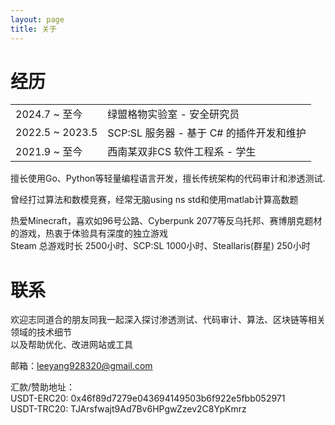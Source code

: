 ```yaml
---
layout: page
title: 关于
---
```


# [](#header-1)经历

|||
| --- | --- |
| 2024.7 ~ 至今 | 绿盟格物实验室 - 安全研究员 |
| 2022.5 ~ 2023.5  | SCP:SL 服务器 - 基于 C# 的插件开发和维护 |
| 2021.9 ~ 至今 | 西南某双非CS 软件工程系 - 学生 |


擅长使用Go、Python等轻量编程语言开发，擅长传统架构的代码审计和渗透测试.  

曾经打过算法和数模竞赛，经常无脑using ns std和使用matlab计算高数题

热爱Minecraft，喜欢如96号公路、Cyberpunk 2077等反乌托邦、赛博朋克题材的游戏，热衷于体验具有深度的独立游戏  
Steam 总游戏时长 2500小时、SCP:SL 1000小时、Steallaris(群星) 250小时

# [](#header-1)联系

欢迎志同道合的朋友同我一起深入探讨渗透测试、代码审计、算法、区块链等相关领域的技术细节  
以及帮助优化、改进网站或工具  

邮箱：<a href="mailto:leeyang928320@gmail.com">leeyang928320@gmail.com</a>  

汇款/赞助地址：  
USDT-ERC20: 0x46f89d7279e043694149503b6f922e5fbb052971  
USDT-TRC20: TJArsfwajt9Ad7Bv6HPgwZzev2C8YpKmrz  

<!--
"没有学术的民主和思想的自由，科学就不能繁荣。" ——— 《高中物理必修一(人教03版)》

"学校及其他教育机构应当坚持理论联系实际，注重培养受教育者的独立思考能力、实践能力、创新能力和批判性思维，以及追求真理、崇尚创新、实事求是的科学精神。" ——— 《中华人民共和国科学技术进步法》第九条
-->